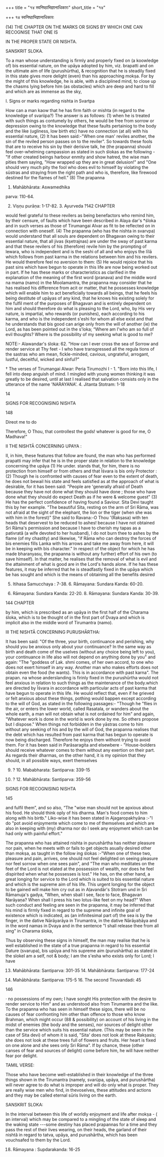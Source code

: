 +++
title = "१४ स्वनिष्ठाभिज्ञानाधिकारः"
short_title = "१४"

+++
१४ स्वनिष्ठाभिज्ञानाधिकारः


(14) THE CHAPTER ON THE MARKS OR SIGNS BY WHICH ONE CAN RECOGNISE THAT ONE IS 

IN THE PROPER STATE OR NISHTA. 

SANSKRIT SLOKA. 

To a man whose understanding is firmly and properly fixed on (a koowledge of) bis essential nature, on the upāya adopted by him, viz. brapatti and on the ultimate aim of life (purushürtha), & recognition that he is steadily fixed in this state gives more delight (even) than his approaching mokṣa. For by the might of this knowledge, he is able, with a disciplined mind, to close up the chasms lying before him (as obstacles) which are deep and hard to fill and which are as immense as the sky, 

I. Signs or marks regarding nishta in Svartpa 

How can a man kaow that he has firm faith or mishta (in regard to the knowledge of svariipa?) The answer is as follows: (1) when he is treated with such things as contumely by others, he would be free from sorrow or depression owing to the knowledge that these faults pertainiog to the body and the like (ugliness, low birth etc) have no connection (at all) with his essential nature, (2) It has been said:-"When one man' reviles another, the sin of the reviled person passes on to the reviler". So towards these fools that are to receive his sin by their derisive talk, he (the prapanna) should feel over-whelming campassion as stated in such ślokas as the following - "If other created beings harbour enmity and show hatred, the wise man pities them saying, "How wrapped up they are in great delusion!" and "One should very much pity the fool who does evil to himself by violating the süstras and straying from the right path and who is, therefore, like firewood destined for the flames of hell.” (8) The prapanna 

1. Mahābhārata: Aswamedhika 

parva: 110-64. 

2. Viṣṇu purāṇa: 1-17-82. 3. Ayurveda ?142 CHAPTER 

would feel grateful to these revilers as being benefactors who remind him, by their censure, of faults which have been described in Alaya dar's \*śloka and in such verses as those of Tirumangai Alvar as fit to be reflected on in connection with oneself. (4) The prapanna (who has the nishta in svarvpa) would understand that all souls are dependent on Bhagavan owing to their essential nature, that all jivas (kṣetrajnas) are under the sway of past karma and that these revilers of his (therefore) revile him by the prompting of lewara, who is independent and is the seshi of all and who enjoys the līlā which follows from past karma in the relations between him and his revilers. He would therefore feel no aversion to them: (5) He would rejoice that his past sins which have begun to operate in this life are now being worked out in part. If he has these marks or characteristics as clarified in the explanation of the meaning of the first word (pranava) and the middle word na mama (namo) in the Moolamantra, the prapanna may consider that he has realised his difference from acit or matter, that he possesses knowledge which will enable him to act beneficially towards all beings, that he feels his being destitute of upāyas of any kind, that he knows his existing solely for the fulfil ment of the purposes of Bhagavan and is entirely dependent on him and should therefore do what is pleasing to the Lord, who, by His very nature, is impartial, who rewards (or punishes), each according to his karma, and who is the independent s'eshi for whom all else exist and that he understands that bis good can arige only from the will of another (ie) the Lord, as has been pointed out in the s'loka; “Where am I'who am so full of evil thoughts? Where is the possibility of my seeking what is good to me? 

NOTE:- Alawandar's śloka: 62. "How can I ever cross the sea of Sorrow and render service at Thy feet - I who have transgressed all the regula tions of the sastras who am mean, fickle-minded, cavious, ungrateful, arrogant, lustful, deceitful, wicked and sinful?" 

† The verses of Tirumangai Alwar: Peria Tirumozhi I - 1. "Born into this life, I fell into deep anguish of mind. I mingled with young women thinking it was greatly to be desired, until at last I realised that salvation consists only in the utterance of the name 'NARAYANA'. 4. Jitanta Stotram: 1-18 

14 

SIGNS FOR RECOGNISING NISHTA 

148 

Direot me to do 

Therefore, O Thou, that controllest the gods! whatever is good for me, O Madhava!" 

II THE NISHTĀ CONCERNING UPAYA : 

II, in him, these features that follow are found, the man who has performed prapatti may infer that he is in the proper state in relation to the knowledge concerning the upāya (1) He under. stands that, for him, there is no protection from himself or from others and that Īśvara is bis only Protector : (2) Though he is confronted with causes of fear even to the extent of death, he does not bewail his state and feels satisfied as at the approach of what is desirable, for it has been said: "People are 'generally afraid of Death because they have not done what they should have done ; those who have done what they should do expect Death as if he were & welcome guest" (3) He has the perfect confidence of having found a Saviour. Sita Devi taught this by her example. "The beautiful Sita, resting on the arm of Sri Rāma, was not afraid at the sight of the elephant, the lion or the tiger (when she was with him in the forest)" She said to Ravana:-O Thou '(Rakṣasa) with ten heads that deservest to be reduced to ashes! because I have not obtained Sri Rāma's permission and because I have to cherish my tapas as a pativrată (a wife devoted to her husband), I do not burn thee to ashes by the flame (of my chastity) and likewise, "if Rāma who can destroy the forces of bis enemies fills Lanka with his arrows and take me away from here, it will be in keeping with bis character." In respect of the object for which he has made bharanyasu, the prapanna is without any further) effort of his own (to save himself). In that matter, he realises that the removal of what is evil and the attainment of what is good are in the Lord's hands alone. If he has these features, it may be inferred that he is steadfastly fixed in the upāya which be has sought and which is the means of obtaining all the benefits desired 

5. Itihasa Samucchaya : 7-38. 6. Rāmayana: Sundara Kanda: 60-20. 

7. Rāmayana: Sundara Kanda: 22-20. 8. Rāmayana: Sundara Kanda: 30-39. 

144 CHAPTER 

by him, which is prescribed as an upāya in the first half of the Charama śloka, which is to be thought of in the first part of Dvaya and which is implicit also in the middle word of Tirumantra (namo). 

III THE NISHTĀ CONCERNING PURUSHĀRTHA: 

It has been said: "Of the three, your birth, continuance and perishing, why should you be anxious only about your continuance? In the same way as birth and death come of the uselves (without any choice being left to you), your continuance in life also will not depend on anything done by you" and again: "The "goddess of Lak. shmi comes, of her own accord, to one who does not exert himself in any way. Another man who makes efforts does not obtain even the food (he wants). This is in accordance with past karna". The prapan. na whose anderslanding is firinly fixed in the purushūrtha would not feel anxious in relation to such things as the maintenance of the body.which are directed by Īśvara in accordance with particular acts of past karma that have begun to operate in this life. He would reflect that, even if he grieved or felt anxious about these things, pothing would bappen except according to the will of God, as stated in the following passages:- "Though he "flies in the air, or enters the lower world, called Rasatala, or wanders about the whole earth, a man will not obtain what is not ordained for him" and again, “Whatever work is done in the world is work done by me. So others propose but I dispose." When things not forbidden in the yāstras come to him without any seeking of his and by the will of God, the prapanna realises that the debt which has resulted from past karma that has begun to operate is now being discharged. Therefore he enjoys them withont trying to avoid them. For it has been said in Parāsaragita and elsewbere - "House-bolders should receive whatever comes to them without any exertion on their part. As regards their dharmas, on the other hand, it is my opinion that they should, in all possible ways, exert themselves 

9. ? 10. Mababharata: Santiparva: 339-15 

11. ? 12. Mahābhārata: Santiparva: 359-56 

SIGNS FOR RECOGNISING NISHTA 

145 

and fulfil them”, and so also, “The "wise man should not be apxious about his food. He should think oply of his dharma. Man's food comes to him along with his birtb." Liko-wise it has been stated in Ajagaropakhyāna :-"I do "pot avoid enjoymente which come to me of themselves and which are also in keeping with (my) dharma nor do I seek any enjoyment which can be had only with painful effort." 

The prapanna who has attained nishta in purushārtha has neither pleasure nor pain, when he meets with or fails to get objects asually desired other than mokṣa, as taught in the follow ing ślokas :-"When one of these two, pleasure and pain, arrives, one should not feel delighted on seeing pleasure nor feel sorrow when one sees pain", and "The man who meditates on the feet of the Lord is not elated at the possession of wealth, nor does he feel dispirited when what he possesses is lost." He has, on the other hand, a great longing for service to the Lord which is suited to bis essential nature and which is the supreme aim of his life. This urgent longing for the object to be gained will make him cry out as in Aḷavandār's Stotram und in Sri Rāmanuja's gadya, "When, when sball I see, face to face, Bhagavan Narāyaṇa? When shall I press his two lotus-like feet on my head?" When such conduct and feeling are seen in the prapanna, it may be inferred that his mind is firmly fixed in regard to the supreme and infinite goal of existence which is indicated, as (an infinitesimal part of) the sea is by the finger, in the dative Nārāyarāya in Tirumantra, in the dative Nārāyaḥāya and in the word namas in Dvaya and in the sentence "I shall release thee from all sing" in Charama śloka, 

Thus by observing these signs in himself, the man may realise that he is well established in the state of a true prapanna in regard to his essential Dature (svarupa), bis upūya and his supreme aim (purushārtha) as stated in the slokeI am a self, not & body; I am the s'esha who exists only for Lord; I have 

13. Mahābhārata: Santiparva: 301-35 14. Mahābhārata: Santiparva: 177-24 

15. Mahābhārata: Santiparva: 175-5 16. The second Tiruvandadi: 45 

146 

· no possessions of my own; I have songht His protection with the desire to render service to Him" and as understood also from Tirumantra and the like. To the prapanna who has seen in himself these sigos, there will be no causes of fear confronting him other than offence to those who know Brahman, which might occur (88 & possibility) on account of his living in the midst of enemies (the body and the senses), nor sources of delight other than the service which suits his essential nature. (This may be seen in the case of Sita devi) of whom it is said, "Sita' does not look at these Rakṣasis; she does not look at these trees full of flowers and fruits. Her heart is fixed on one alone and she sees only Sri Rāma". If by chance, these (other canses of fear and sources of delight) come before him, he will have neither fear por delight. 

TAMIL VERSE: 

Those who have become well-established in their knowledge of the three things shown in the Tirumantra (namely, svarüpa, upāya, and purushārtha) will never agree to do what is improper and will do only what is proper. They are really wise men who find, in thevoselves, these attitudes and actions and they may be called eternal sūris living on the earth. 

SANSKRIT SLOKA: 

In the interval between this life of worldly enjoyment and life after mokṣa - ( an interval) which may be compared to a mingling of the state of sleep and the waking state ---some destiny has placed prapannas for a time and they pass the rest of their lives wearing, on their heads, the garland of their nishtă in regard to tatva, upāya, and purushārtha, which has been vouchsafed to them by the Lord. 

18. Rāmayana : Supdarakanda: 16-25 
